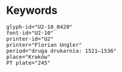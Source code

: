 # Keywords
<pre>
glyph-id="U2-10_0420"
font-id="U2-10"
printer-id="U2"
printer="Florian Ungler"
period="druga drukarnia: 1521—1536"
place="Kraków"
PT plate="245"
</pre>
